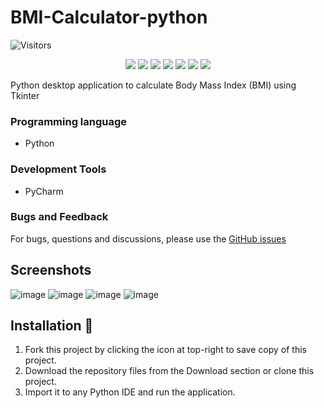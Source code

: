 # BMI-Calculator-python
![Visitors](https://api.visitorbadge.io/api/visitors?path=https%3A%2F%2Fgithub.com%2Freshmaharidhas%2FBMI-Calculator-python%2Ftree%2Fmain&labelColor=%23000000&countColor=%2300ff00&style=plastic)
<p align="center">
  <img src="https://img.shields.io/github/stars/reshmaharidhas/BMI-Calculator-python">
  <img src="https://img.shields.io/github/downloads/reshmaharidhas/BMI-Calculator-python/total?label=GitHub%20downloads&color=%23FF0000"/>
  <img src="https://img.shields.io/github/languages/top/reshmaharidhas/BMI-Calculator-python?labelColor=black&color=%230b33e3"/>
  <img src="https://img.shields.io/github/repo-size/reshmaharidhas/BMI-Calculator-python"/>
  <img src="https://img.shields.io/github/v/release/reshmaharidhas/BMI-Calculator-python?labelColor=%23000000"/>
  <img src="https://img.shields.io/github/release-date/reshmaharidhas/BMI-Calculator-python?labelColor=%23000000"/>
  <img src="https://img.shields.io/github/created-at/reshmaharidhas/BMI-Calculator-python"/>
</p>

Python desktop application to calculate Body Mass Index (BMI) using Tkinter
### Programming language
- Python

### Development Tools
- PyCharm

### Bugs and Feedback
For bugs, questions and discussions, please use the <a href="https://github.com/reshmaharidhas/BMI-Calculator-python/issues">GitHub issues</a>

## Screenshots

![image](https://github.com/reshmaharidhas/BMI-Calculator-python/assets/37250413/0cd5cf99-37df-4d73-81d9-aac0a43fcf98)
![image](https://github.com/reshmaharidhas/BMI-Calculator-python/assets/37250413/46e8b324-5aee-49cd-ad0b-6670f165fade)
![image](https://github.com/reshmaharidhas/BMI-Calculator-python/assets/37250413/55f08863-d31d-4950-bbf6-60daf70072ea)
![image](https://github.com/reshmaharidhas/BMI-Calculator-python/assets/37250413/0b501425-3dd6-46ec-86f3-6c2cf128bebb)

## Installation :electric_plug:
1. Fork this project by clicking the icon at top-right to save copy of this project.
2. Download the repository files from the Download section or clone this project.
3. Import it to any Python IDE and run the application.
